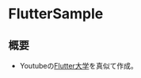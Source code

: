 # FlutterSample

## 概要
- Youtubeの[Flutter大学](https://www.youtube.com/channel/UCReuARgZI-BFjioA8KBpjsw/videos)を真似て作成。
